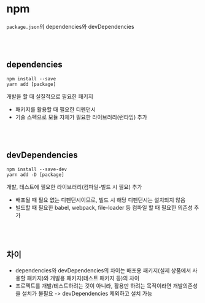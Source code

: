 # npm

`package.json`의 dependencies와 devDependencies

<br><br>

## dependencies

`npm install --save`  
`yarn add [package]`  

개발을 할 때 실질적으로 필요한 패키지    
* 패키지를 활용할 때 필요한 디펜던시 
* 기술 스펙으로 모듈 자체가 필요한 라이브러리(런타임) 추가

<br><br>

## devDependencies

`npm install --save-dev`  
`yarn add -D [package]`  

개발, 테스트에 필요한 라이브러리(컴파일-빌드 시 필요) 추가  
* 배포될 때 필요 없는 디펜던시이므로, 빌드 시 해당 디펜던시는 설치되지 않음 
* 빌드할 때 필요한 babel, webpack, file-loader 등 컴파일 할 때 필요한 의존성 추가
 

<br><br>

## 차이

* dependencies와 devDependencies의 차이는 배포용 패키지(실제 상품에서 사용할 패키지)와 개발용 패키지(테스트 패키지 등)의 차이
* 프로젝트를 개발/테스트하려는 것이 아니라, 활용만 하려는 목적이라면 개발의존성을 설치가 불필요 -> devDependencies 제외하고 설치 가능


